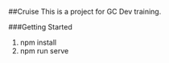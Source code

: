 ##Cruise
This is a project for GC Dev training.
                                                           
###Getting Started
1. npm install
2. npm run serve

